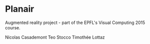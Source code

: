 # Planair
Augmented reality project - part of the EPFL's Visual Computing 2015 course.

Nicolas Casademont
Teo Stocco
Timothée Lottaz
